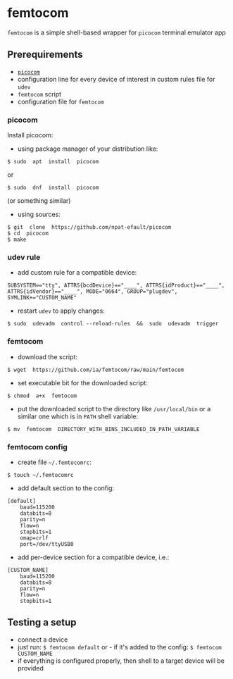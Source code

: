 # femtocom

`femtocom` is a simple shell-based wrapper for `picocom` terminal emulator app


## Prerequirements

- [`picocom`](https://github.com/npat-efault/picocom)
- configuration line for every device of interest in custom rules file for `udev`
- `femtocom` script
- configuration file for `femtocom`


### picocom

Install picocom:
- using package manager of your distribution like:
```
$ sudo  apt  install  picocom
```
or
```
$ sudo  dnf  install  picocom
```
(or something similar)

- using sources:
```
$ git  clone  https://github.com/npat-efault/picocom
$ cd  picocom
$ make
```


### udev rule

- add custom rule for a compatible device:
```
SUBSYSTEM=="tty", ATTRS{bcdDevice}=="____", ATTRS{idProduct}=="____", ATTRS{idVendor}=="____", MODE="0664", GROUP="plugdev", SYMLINK+="CUSTOM_NAME"
```

- restart `udev` to apply changes:
```
$ sudo  udevadm  control --reload-rules  &&  sudo  udevadm  trigger
```


### femtocom

- download the script:
```
$ wget  https://github.com/ia/femtocom/raw/main/femtocom
```
- set executable bit for the downloaded script:
```
$ chmod  a+x  femtocom
```
- put the downloaded script to the directory like `/usr/local/bin` or a similar one which is in `PATH` shell variable:
```
$ mv  femtocom  DIRECTORY_WITH_BINS_INCLUDED_IN_PATH_VARIABLE
```


### femtocom config

- create file `~/.femtocomrc`:
```
$ touch ~/.femtocomrc
```

- add default section to the config:
```
[default]
	baud=115200
	databits=8
	parity=n
	flow=n
	stopbits=1
	omap=crlf
	port=/dev/ttyUSB0
```

- add per-device section for a compatible device, i.e.:
```
[CUSTOM_NAME]
	baud=115200
	databits=8
	parity=n
	flow=n
	stopbits=1
```


## Testing a setup

- connect a device
- just run:
`$ femtocom default`
or - if it's added to the config:
`$ femtocom CUSTOM_NAME`
- if everything is configured properly, then shell to a target device will be provided


